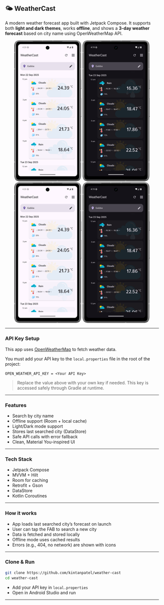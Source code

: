 
## 🌤️ WeatherCast

A modern weather forecast app built with Jetpack Compose. It supports both **light and dark themes**, works **offline**, and shows a **3-day weather forecast** based on city name using OpenWeatherMap API.

<p align="center">
  <img src="screenshots/light_mode.png" width="220" />
  <img src="screenshots/dark_mode.png" width="220" />
  <img src="screenshots/light_mode.png" width="220" />
  <img src="screenshots/dark_mode.png" width="220" />
</p>



---

###  API Key Setup

This app uses [OpenWeatherMap](https://openweathermap.org/api) to fetch weather data.

You must add your API key to the `local.properties` file in the root of the project:

```properties
OPEN_WEATHER_API_KEY = <Your API Key>
```

> Replace the value above with your own key if needed. This key is accessed safely through Gradle at runtime.

---

###  Features

* Search by city name
* Offline support (Room + local cache)
* Light/Dark mode support
* Stores last searched city (DataStore)
* Safe API calls with error fallback
* Clean, Material You-inspired UI

---

### Tech Stack

* Jetpack Compose
* MVVM + Hilt
* Room for caching
* Retrofit + Gson
* DataStore
* Kotlin Coroutines

---

### How it works

* App loads last searched city’s forecast on launch
* User can tap the FAB to search a new city
* Data is fetched and stored locally
* Offline mode uses cached results
* Errors (e.g., 404, no network) are shown with icons

---

###  Clone & Run

```bash
git clone https://github.com/kintanpatel/weather-cast
cd weather-cast
```

* Add your API key in `local.properties`
* Open in Android Studio and run

---
